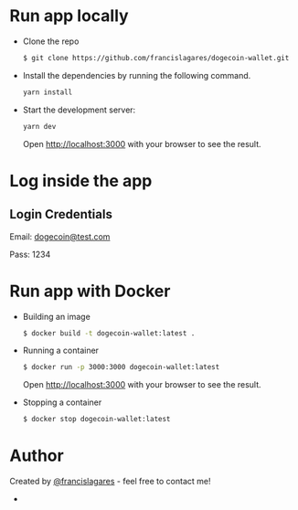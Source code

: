 # Run app locally

- Clone the repo

  ```bash
  $ git clone https://github.com/francislagares/dogecoin-wallet.git
  ```

- Install the dependencies by running the following command.

  ```bash
  yarn install
  ```

- Start the development server:

  ```bash
  yarn dev
  ```

  Open [http://localhost:3000](http://localhost:3000) with your browser to see
  the result.

# Log inside the app

## Login Credentials

Email: dogecoin@test.com

Pass: 1234

# Run app with Docker

- Building an image

  ```bash
  $ docker build -t dogecoin-wallet:latest .
  ```

- Running a container

  ```bash
  $ docker run -p 3000:3000 dogecoin-wallet:latest
  ```

  Open [http://localhost:3000](http://localhost:3000) with your browser to see
  the result.

- Stopping a container

  ```bash
  $ docker stop dogecoin-wallet:latest
  ```

# Author

Created by [@francislagares](https://www.linkedin.com/in/francislagares/) - feel
free to contact me!

-
